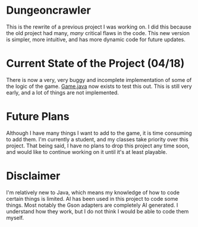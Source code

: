 # Dungeoncrawler
This is the rewrite of a previous project I was working on. I did this because the old project had many, *many* critical flaws in the code. This new version is simpler, more intuitive, and has more dynamic code for future updates. 

# Current State of the Project (04/18)
There is now a very, very buggy and incomplete implementation of some of the logic of the game. [Game.java](https://github.com/joshuacgunn/RPG-rewrite/blob/main/Core/src/main/java/com/github/joshuacgunn/core/gameplay/Game.java) now exists to test this out. This is still very early, and a lot of things are not implemented. 

# Future Plans
Although I have many things I want to add to the game, it is time consuming to add them. I'm currently a student, and my classes take priority over this project. That being said, I have no plans to drop this project any time soon, and would like to continue working on it until it's at least playable.

# Disclaimer
I'm relatively new to Java, which means my knowledge of how to code certain things is limited. AI has been used in this project to code some things. Most notably the Gson adapters are completely AI generated. I understand how they work, but I do not think I would be able to code them myself. 

